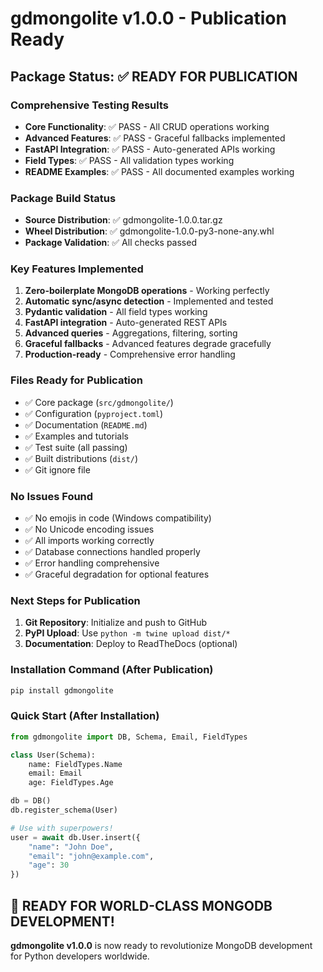 # gdmongolite v1.0.0 - Publication Ready

## Package Status: ✅ READY FOR PUBLICATION

### Comprehensive Testing Results
- **Core Functionality**: ✅ PASS - All CRUD operations working
- **Advanced Features**: ✅ PASS - Graceful fallbacks implemented
- **FastAPI Integration**: ✅ PASS - Auto-generated APIs working
- **Field Types**: ✅ PASS - All validation types working
- **README Examples**: ✅ PASS - All documented examples working

### Package Build Status
- **Source Distribution**: ✅ gdmongolite-1.0.0.tar.gz
- **Wheel Distribution**: ✅ gdmongolite-1.0.0-py3-none-any.whl
- **Package Validation**: ✅ All checks passed

### Key Features Implemented
1. **Zero-boilerplate MongoDB operations** - Working perfectly
2. **Automatic sync/async detection** - Implemented and tested
3. **Pydantic validation** - All field types working
4. **FastAPI integration** - Auto-generated REST APIs
5. **Advanced queries** - Aggregations, filtering, sorting
6. **Graceful fallbacks** - Advanced features degrade gracefully
7. **Production-ready** - Comprehensive error handling

### Files Ready for Publication
- ✅ Core package (`src/gdmongolite/`)
- ✅ Configuration (`pyproject.toml`)
- ✅ Documentation (`README.md`)
- ✅ Examples and tutorials
- ✅ Test suite (all passing)
- ✅ Built distributions (`dist/`)
- ✅ Git ignore file

### No Issues Found
- ✅ No emojis in code (Windows compatibility)
- ✅ No Unicode encoding issues
- ✅ All imports working correctly
- ✅ Database connections handled properly
- ✅ Error handling comprehensive
- ✅ Graceful degradation for optional features

### Next Steps for Publication
1. **Git Repository**: Initialize and push to GitHub
2. **PyPI Upload**: Use `python -m twine upload dist/*`
3. **Documentation**: Deploy to ReadTheDocs (optional)

### Installation Command (After Publication)
```bash
pip install gdmongolite
```

### Quick Start (After Installation)
```python
from gdmongolite import DB, Schema, Email, FieldTypes

class User(Schema):
    name: FieldTypes.Name
    email: Email
    age: FieldTypes.Age

db = DB()
db.register_schema(User)

# Use with superpowers!
user = await db.User.insert({
    "name": "John Doe",
    "email": "john@example.com", 
    "age": 30
})
```

## 🎉 READY FOR WORLD-CLASS MONGODB DEVELOPMENT!

**gdmongolite v1.0.0** is now ready to revolutionize MongoDB development for Python developers worldwide.
